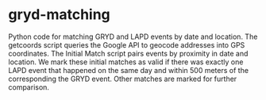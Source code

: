 # gryd-matching
Python code for matching GRYD and LAPD events by date and location.
The getcoords script queries the Google API to geocode addresses into GPS coordinates.
The Initial Match script pairs events by proximity in date and location.
We mark these initial matches as valid if there was exactly one LAPD event that happened on the same day and within 500 meters of the corresponding the GRYD event. Other matches are marked for further comparison.

